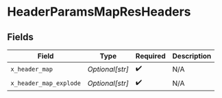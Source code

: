 # HeaderParamsMapResHeaders


## Fields

| Field                  | Type                   | Required               | Description            |
| ---------------------- | ---------------------- | ---------------------- | ---------------------- |
| `x_header_map`         | *Optional[str]*        | :heavy_check_mark:     | N/A                    |
| `x_header_map_explode` | *Optional[str]*        | :heavy_check_mark:     | N/A                    |